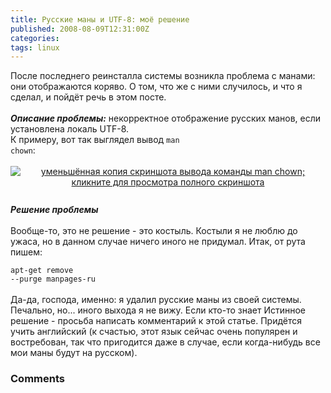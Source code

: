```yaml
---
title: Русские маны и UTF-8: моё решение
published: 2008-08-09T12:31:00Z
categories: 
tags: linux
---
```


После последнего реинсталла системы возникла проблема с манами: они отображаются коряво. О том, что же с ними случилось, и что я сделал, и пойдёт речь в этом посте.<br /><a name='more'></a><br /><i><b>Описание проблемы:</b></i> некорректное отображение русских манов, если установлена локаль UTF-8.<br />К примеру, вот так выглядел вывод <code>man chown</code>:<br /><br /><a onblur="try {parent.deselectBloggerImageGracefully();} catch(e) {}" href="http://2.bp.blogspot.com/_Nb6QYFUvBjY/SJ2Qw9L3ffI/AAAAAAAAAAw/yrEEn4af1CA/s1600-h/man_chown.png"><img style="margin: 0px auto 10px; display: block; text-align: center; cursor: pointer;" src="http://2.bp.blogspot.com/_Nb6QYFUvBjY/SJ2Qw9L3ffI/AAAAAAAAAAw/yrEEn4af1CA/s400/man_chown.png" alt="уменьшённая копия скриншота вывода команды man chown; кликните для просмотра полного скриншота" id="BLOGGER_PHOTO_ID_5232497512806841842" border="0" /></a><br /><i><b>Решение проблемы</b></i><br /><br />Вообще-то, это не решение - это костыль. Костыли я не люблю до ужаса, но в данном случае ничего иного не придумал. Итак, от рута пишем:<div class="code"><code>apt-get remove --purge manpages-ru</code></div><br />Да-да, господа, именно: я удалил русские маны из своей системы. Печально, но... иного выхода я не вижу. Если кто-то знает Истинное решение - просьба написать комментарий к этой статье. Придётся учить английский (к счастью, этот язык сейчас очень популярен и востребован, так что пригодится даже в случае, если когда-нибудь все мои маны будут на русском).

<h3 id='hakyll-convert-comments-title'>Comments</h3>


